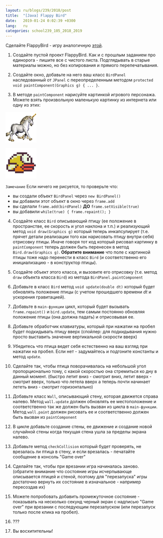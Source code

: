 ```yaml
---
layout: ru/blogs/239/2018/post
title:  "[Java] Flappy Bird"
date:   2019-01-24 0:02:39 +0300
lang:   ru
categories: school239_105_2018_2019
---
```


Сделайте FlappyBird - игру аналогичную [этой](http://flappybird.io/).

1) Создайте пустой проект FlappyBird. Как и с прошлым заданием про единорога - пишите все с чистого листа. Подглядывать в старые материалы можно, но без копирования и прямого перепечатывания.

2) Создайте окно, добавьте на него ваш класс ```BirdPanel``` наследованный от ```JPanel``` с переопределенным методом ```protected void paintComponent(Graphics g) { ... }```.

3) В методе ```paintComponent``` нарисуйте картинкой игрового персонажа. Можете взять произвольную маленькую картинку из интернета или одну из этих:

![Unicorn](/static/flabby_bird/unicorn.png)

![Flabby bird](/static/flabby_bird/bird.png)

```Замечание``` Если ничего не рисуется, то проверьте что:

 - вы создали объект ```BirdPanel``` через ```new BirdPanel()```
 - вы добавили этот объект в окно через ```frame.add```
 - вы сделали ```frame.add(birdPanel)``` **ДО** ```frame.setVisible(true)```
 - вы добавили ```while(true) { frame.repaint(); }```

4) Создайте класс ```Bird``` описывающий птицу (ее положение в пространстве, ее скорость и угол наклона и т.п.) и реализующий метод ```void draw(Graphics g)``` который теперь инкапсулирует (т.е. прячет детали реализации того как нарисовать птицу внутри себя) отрисовку птицы. Иначе говоря тот код который рисовал картинку в ```paintComponent``` теперь должен быть перенесен в метод ```Bird.draw(Graphics g)```. **Обратите внимание** что поле с картинкой птицы тоже надо перенести в класс ```Bird``` (и соответственно его инициализацию - в конструктор птицы).

5) Создайте объект этого класса, и вызовите его отрисовку (т.е. метод ```draw``` объекта класса ```Bird```) из метода ```BirdPanel.paintComponent```

6) Добавьте в класс ```Bird``` метод ```void update(double dt)``` который будет обновлять положение птицы (с учетом прошедшего времени $dt$ и ускорения гравитацией).

7) Добавьте в ```main-функции``` цикл, который будет вызывать ```frame.repaint()``` и ```bird.update```, тем самым постоянно обновляя положение птицы (она должна падать) и отрисовывая ее.

8) Добавьте обработчик клавиатуры, который при нажатии на пробел будет подкидывать птицу вверх (спойлер: для подкидывания нужно просто выставить значение вертикальной скорости вверх)

9) Убедитесь что птица ведет себя естественно на ваш взгляд при нажатии на пробел. Если нет - задумайтесь и подгоните константы и метод ```update```.

10) Сделайте так, чтобы птица поворачивалась на небольшой угол пропорционально тому, с какой скоростью она стремиться ко дну в данный момент. (быстро летит вниз - смотрит вниз, летит вверх - смотрит вверх, только что летела вверх а теперь почти начинает лететь вниз - смотрит горизонтально)

11) Добавьте класс ```Wall```, описывающий стену, которая движется справа налево. Метод ```wall.update``` должен обновлять ее местоположение и соответственно так же должен быть вызван из цикла в ```main-функции```. Метод ```wall.paint``` должен рисовать ее и соответственно должен быть вызван из ```paintComponent```

12) В цикле добавьте создание стены, ее движение и создание новой случайной стены когда текущая стена ушла за пределы экрана налево.

13) Добавьте метод ```checkCollision``` который будет проверять, не врезалась ли птица в стену, и если врезалась - печатайте сообщение в консоль "Game over"

14) Сделайте так, чтобы при врезании игра начиналась заново. (обратите внимание что состояние игры исчерпывающе описывается птицей и стеной, поэтому для "перезапуска" игры достаточно вернуть их состояние в изначальное - например пересоздав их)

15) Можете попробовать добавить промежуточное состояние - показывать на несколько секунд черный экран с надписью "Game over" при врезании с последующим перезапуском (или перезапуск только после клика на пробел).

16) ???

17) Вы восхитительны!
